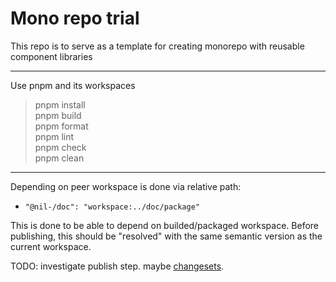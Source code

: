 # Mono repo trial

This repo is to serve as a template for creating monorepo with reusable component libraries

---

Use pnpm and its workspaces

> pnpm install <br/>
> pnpm build <br/>
> pnpm format <br/>
> pnpm lint <br/>
> pnpm check <br/>
> pnpm clean <br/>

---

Depending on peer workspace is done via relative path:

- `"@nil-/doc": "workspace:../doc/package"`

This is done to be able to depend on builded/packaged workspace.
Before publishing, this should be "resolved" with the same semantic version as the current workspace.

TODO: investigate publish step. maybe [changesets](https://github.com/changesets/changesets/blob/main/docs/intro-to-using-changesets.md).
